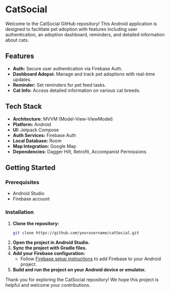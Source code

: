 # CatSocial

Welcome to the CatSocial GitHub repository! This Android application is designed to facilitate pet adoption with features including user authentication, an adoption dashboard, reminders, and detailed information about cats.

## Features

- **Auth:** Secure user authentication via Firebase Auth.
- **Dashboard Adopsi:** Manage and track pet adoptions with real-time updates.
- **Reminder:** Set reminders for pet feed tasks.
- **Cat Info:** Access detailed information on various cat breeds.

## Tech Stack

- **Architecture:** MVVM (Model-View-ViewModel)
- **Platform:** Android
- **UI:** Jetpack Compose
- **Auth Services:** Firebase Auth
- **Local Database:** Room
- **Map Integration:** Google Map
- **Dependencies:** Dagger Hilt, Retrofit, Accompanist Permissions

## Getting Started

### Prerequisites

- Android Studio
- Firebase account

### Installation

1. **Clone the repository:**
   ```bash
   git clone https://github.com/yourusername/catSocial.git
   ```
2. **Open the project in Android Studio.**
3. **Sync the project with Gradle files.**
4. **Add your Firebase configuration:**
   - Follow [Firebase setup instructions](https://firebase.google.com/docs/android/setup) to add Firebase to your Android project.
5. **Build and run the project on your Android device or emulator.**

Thank you for exploring the CatSocial repository! We hope this project is helpful and welcome your contributions.
